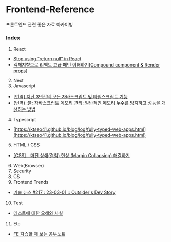 # Frontend-Reference
프론트엔드 관련 좋은 자료 아카이빙

### Index
1. React
- [Stop using “return null” in React](https://medium.com/@davidkelley87/stop-using-return-null-in-react-a2ebf08fc9cd)
- [객체지향으로 리액트 고급 패턴 이해하기[Compound component & Render props]](https://velog.io/@yesbb/%EA%B0%9D%EC%B2%B4%EC%A7%80%ED%96%A5%EC%9D%98-%EA%B4%80%EC%A0%90%EC%9C%BC%EB%A1%9C-%EB%B0%94%EB%9D%BC%EB%B3%B8-%EB%A6%AC%EC%95%A1%ED%8A%B8-%EA%B3%A0%EA%B8%89-%ED%8C%A8%ED%84%B4-Compound-component-Render-props)
2. Next
3. Javascript
- [[번역] 지난 3년간의 모든 자바스크립트 및 타입스크립트 기능](https://velog.io/@surim014/All-JavaScript-and-TypeScript-Features-of-the-last-3-years?utm_source=substack&utm_medium=email)
- [(번역) :불: 자바스크립트 메모리 관리: 일반적인 메모리 누수를 방지하고 성능을 개선하는 방법](https://ykss.netlify.app/translation/javascript_memory_management/?utm_source=substack&utm_medium=email)
4. Typescript
- [https://ktseo41.github.io/blog/log/fully-typed-web-apps.html](https://ktseo41.github.io/blog/log/fully-typed-web-apps.html)
5. HTML / CSS
- [[CSS]　마진 상쇄(겹침) 현상 (Margin Collapsing) 해결하기](https://oliviakim.tistory.com/70)
6. Web(Browser)
7. Security
8. CS
9. Frontend Trends
- [기술 뉴스 #217 : 23-03-01 :: Outsider's Dev Story](https://blog.outsider.ne.kr/1657?fbclid=IwAR1O7wZgs-7epqBy6kq0xBXVo4MMnnWeZU7Cuv8tJ6hEyjd4uEBAijN-S4g)
10. Test
- [테스트에 대한 오해와 사실](https://jbee.io/developments/misconception-and-facts-about-testing/)
11. Etc
- [FE 자습할 때 보는 공부노트](https://www.housecode.org/study-note)
